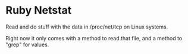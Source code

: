 Ruby Netstat
============

Read and do stuff with the data in /proc/net/tcp on Linux systems.

Right now it only comes with a method to read that file, and a method
to "grep" for values.

